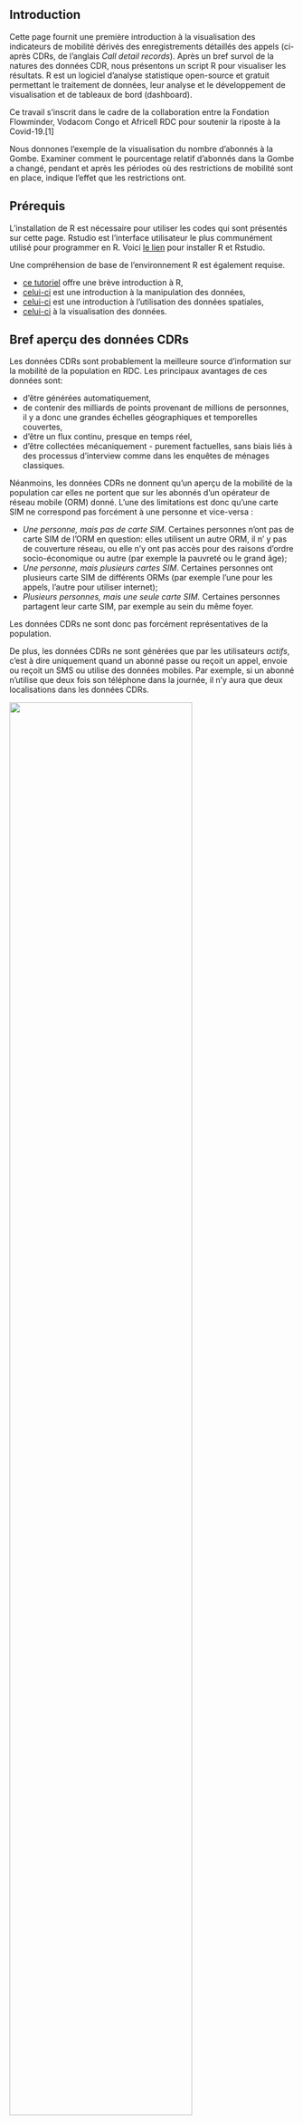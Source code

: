 Introduction
------------

Cette page fournit une première introduction à la visualisation des
indicateurs de mobilité dérivés des enregistrements détaillés des appels
(ci-après CDRs, de l’anglais *Call detail records*). Après un bref
survol de la natures des données CDR, nous présentons un script R pour
visualiser les résultats. R est un logiciel d’analyse statistique
open-source et gratuit permettant le traitement de données, leur analyse
et le développement de visualisation et de tableaux de bord (dashboard).

Ce travail s’inscrit dans le cadre de la collaboration entre la
Fondation Flowminder, Vodacom Congo et Africell RDC pour soutenir la
riposte à la Covid-19.[1]

Nous donnones l’exemple de la visualisation du nombre d’abonnés à la
Gombe. Examiner comment le pourcentage relatif d’abonnés dans la Gombe a
changé, pendant et après les périodes où des restrictions de mobilité
sont en place, indique l’effet que les restrictions ont.

Prérequis
---------

L’installation de R est nécessaire pour utiliser les codes qui sont
présentés sur cette page. Rstudio est l’interface utilisateur le plus
communément utilisé pour programmer en R. Voici [le
lien](https://rstudio.com/products/rstudio/download/#download) pour
installer R et Rstudio.

Une compréhension de base de l’environnement R est également requise.

-   [ce tutoriel](https://cengel.github.io/R-intro/) offre une brève
    introduction à R,
-   [celui-ci](https://cengel.github.io/R-data-wrangling/) est une
    introduction à la manipulation des données,
-   [celui-ci](https://cengel.github.io/R-spatial/) est une introduction
    à l’utilisation des données spatiales,
-   [celui-ci](https://cengel.github.io/R-data-viz/) à la visualisation
    des données.

Bref aperçu des données CDRs
----------------------------

Les données CDRs sont probablement la meilleure source d’information sur
la mobilité de la population en RDC. Les principaux avantages de ces
données sont:

-   d’être générées automatiquement,
-   de contenir des milliards de points provenant de millions de
    personnes, il y a donc une grandes échelles géographiques et
    temporelles couvertes,
-   d’être un flux continu, presque en temps réel,
-   d’être collectées mécaniquement - purement factuelles, sans biais
    liés à des processus d’interview comme dans les enquêtes de ménages
    classiques.

Néanmoins, les données CDRs ne donnent qu’un aperçu de la mobilité de la
population car elles ne portent que sur les abonnés d’un opérateur de
réseau mobile (ORM) donné. L’une des limitations est donc qu’une carte
SIM ne correspond pas forcément à une personne et vice-versa :

-   *Une personne, mais pas de carte SIM*. Certaines personnes n’ont pas
    de carte SIM de l’ORM en question: elles utilisent un autre ORM, il
    n’ y pas de couverture réseau, ou elle n’y ont pas accès pour des
    raisons d’ordre socio-économique ou autre (par exemple la pauvreté
    ou le grand âge);
-   *Une personne, mais plusieurs cartes SIM*. Certaines personnes ont
    plusieurs carte SIM de différents ORMs (par exemple l’une pour les
    appels, l’autre pour utiliser internet);
-   *Plusieurs personnes, mais une seule carte SIM.* Certaines personnes
    partagent leur carte SIM, par exemple au sein du même foyer.

Les données CDRs ne sont donc pas forcément représentatives de la
population.

De plus, les données CDRs ne sont générées que par les utilisateurs
*actifs*, c’est à dire uniquement quand un abonné passe ou reçoit un
appel, envoie ou reçoit un SMS ou utilise des données mobiles. Par
exemple, si un abonné n’utilise que deux fois son téléphone dans la
journée, il n’y aura que deux localisations dans les données CDRs.

<img src="img/tower.png" width="80%" />

Comme les CDRs ne contiennent des informations que si les abonnés sont
actifs, la précision de la localisation peut varier grandement d’un
abonné à l’autre. Par exemple, la personne (1) sur le graphique
ci-dessous est active tous les jours si bien qu’elle peut être localisée
chaque jour. A l’inverse, la personne 2 n’est active que le lundi et le
vendredi: les CDRs ne contiennent aucune information sur sa localisation
les autres jours.

<img src="img/time_resolution.PNG" width="80%" />

Ajoutons que la précision géographique des CDRs dépend de la
distribution des antennes relais vu que la localisation d’un abonné ne
se fait qu’au niveau de l’antenne relais. Dans certaines villes, on peut
compter une antenne relais tous les 200 mètres. Dans les zones rurales,
il peut n’y en avoir qu’une pour des dizaines de kilomètres carrés. La
précision géographique dépend donc de la distribution des antennes
relais à travers le territoire.

<img src="img/spatial_resolution.png" width="30%" />

En dernier lieu, un appel ou un SMS ne va pas forcément être acheminé
par l’antenne relais la plus proche: le traffic peut être réorienté vers
une autre antenne si la plus proche n’a pas la capacité de le gérer.

Confidentialité des données et protection de la sphère privée
-------------------------------------------------------------

Aucune donnée individuelle ne quitte le territoire de la RDC.

Aucune donnée individuelle ne quitte le contrôle de Africell RDC. Les
données sont traitées par Africell RDC sur leur installation et derrière
leur pare-feu, aucune donnée de niveau individuel ne quitte jamais
l’installation de Africell RDC.

Aucune information personnellement identifiable, telle que l’identité,
les données démographiques, l’emplacement, les contacts ou les
mouvements d’un individu, n’est à aucun moment mise à la disposition du
gouvernement ou de tout autre tierce partie.

Tous les résultats sont agrégées (par exemple, la densité d’abonnés dans
une municipalité donnée), ce qui signifie qu’ils ne contiennent aucune
information sur les abonnés individuels. Faible résolution spatiale et
temporelle: le nombre de personnes dans une zone de santé donnée sur une
journée donnée est exprimé en % de la normale. Les zones de moins de 15
abonnés sont d’ailleurs filtrées avant même le début du traitement des
données à Africell RDC. Ces données sont entièrement anonymisées.

Cette approche est conforme au Règlement général sur la protection des
données de l’Union Européenne (EU RGPD 2016/679)

Le code utilisé pour produire les résultats est en accès libre sur
GitHub
[ici](https://github.com/Flowminder/COVID-19/tree/c9b81d2af6404af2a5c78f0b71bcee9dcc867279)
pour que tout le monde puisse le consulter.

Le traitement des données CDRs, un maillon de la chaîne d’information
---------------------------------------------------------------------

Les données CDRs sont utiles qu’une fois comprises comme un des nombreux
maillons de la chaìne d’information. Le diagramme suivant l’illustre
sous la forme d’un cycle.

Tout commence avec un besoin d’information. Dans le cas présent, la Task
Force Présidentielle demande des informations sur la mobilité de la
population afin d’évaluer l’efficacité des mesures pour contenir la
Covid-19.

Les opérateurs de réseaux mobiles disposent de données bruts, les CDRs,
qui doivent être traitées de façon sécurisées tout en préservant la
confidentialité des données des abonnés. Le résultats de ce traitement
sont des agrégats et des indicateurs de mobilité.

Ceux-ci doivent ensuite être mis en perspective avec des données
tierces, ne serait-ce que la délimitation des zones de santés. Une fois
ces résultats intermédiaire produits, ils doivent être interprétés et
visualisés afin d’en extraire les messages clés. Une connaissance fine
du contexte est requise pour ce faire. En dernier lieu, ces
visualisations et messages doivent parvenir aux preneurs de décisions de
façon transparente et sans occulter les limitations de ces résultats.
Ils ne seront que l’un des nombreux paramètres pris en compte par les
preneurs de décisions. Ces derniers seront en mesures de préciser leurs
besoins d’information afin que le processus décrit ici se répète,
améliorant ainsi la qualité des informations qu’ils reçoivent.

<img src="img/value_chain.png" width="80%" />

Des CDRs à un indicateur de fréquentation dans chaque zone de santé
-------------------------------------------------------------------

Nous présentons ci-dessous un premier aperçu des étapes qui vont de *Raw
CDR* à *Visualisation and Key messages* en se basant sur la
colloboration avec Africell RDC. Flowminder a fourni à Africell des
requêtes SQL pour produire des agrégats de CDRs à partir des données
CDRs brutes. Bien que ces agrégats n’exposent aucune information sur les
abonnés individuels, ils contiennent des informations qui peuvent être
considérées comme commercialement sensibles: le nombre d’abonnés dans
une région donnée renseigne sur la part de marché de l’ORM dans cette
région. En traitant les données et en combinant plusieurs agrégats, nous
pouvons produire des indicateurs de mobilité qui ne contiennent aucune
information commercialement sensible.

Nous présentons ci-deouss les étapes principales du processus:

1.  Africell produit l’agrégat
    ‘nombre\_d’abonnés\_par\_zone\_de\_santé\_par\_jour’.
2.  Flowminder convertit le nombre d’abonnés en pourcentage de
    changement par rapport au nombre médian de la période référence.
3.  Visualiser le nombre d’abonnés au cours du temps
4.  Interpréter les résultats

### Étape 1: Africell produit l’agrégat ‘nombre\_d’abonnés\_par\_zone\_de\_santé\_par\_jour’.

*Données requises*:

-   Fichier géographique (par exemple un *shapefile*) des zones de santé
-   Données CDR avec les champs *msisdn*, *date*, *localité* (ces
    données sont uniquement vue par Africell, personne d’autre n’y a
    accès)

Ceci est la carte des zones de santé:

<img src="img/hz.png" width="30%" />

La table ci-dessous donne un exemple d’un fichier de CDR pour les appels
et les sms.

<img src="img/cdr.png" width="80%" />

Les six champs de données sont:

-   MSISDN: l’identifiant de l’abonné qui initie l’appel ou le sms
    (\*Mobile Station International Subscriber Directory Number").
-   MSISDN\_COUNTERPART: l’identifiant de l’abonné qui reçoit l’appel ou
    le sms
-   CELL\_ID: l’identifiant de la cell par lequel l’appel a été initié
    (source)
-   REGION: la région géographique définie selon les régions
    commerciales de chaque ORM
-   EVENT\_TYPE: appel (*voice*) ou sms
-   TIMESTAMP: la date et l’heure (horodatage)

*Code*:  
Africell a envoyé cette requête SQL (disponible
[ici](https://github.com/Flowminder/COVID-19/blob/d25c51841584dcedacf1c074ce80ead0e927890a/count_subscribers.sql#L5))
et reproduite ci-dessous:

    CREATE TABLE count_subscribers_per_locality_per_day AS (

        SELECT * FROM (
            SELECT calls.call_date AS visit_date,
                cells.locality AS locality,
                count(DISTINCT msisdn) AS subscriber_count
            FROM calls
            INNER JOIN cells
                ON calls.location_id = cells.cell_id
            WHERE calls.call_date >= '2020-02-01'
                AND calls.call_date <= CURRENT_DATE
            GROUP BY visit_date, locality
        ) AS grouped
        WHERE grouped.subscriber_count > 15

    );

Africell a classifié les antennes de relais en fonction des zones de
santé et a adapté la requête SQL ci-dessus aux particularité de son
systeme.

*Résultat*: Un tableau contenant les champs *date*, *zone de santé*,
*nombre de MSISDN uniques*. Voir l’exemple ci-dessous, qui contient de
fausses données. Ce tableau n’est vu que par Africell et Flowminder.

<img src="img/presence_aggregat.PNG" width="30%" />

### Étape 2: Flowminder convertit le nombre d’abonnés en pourcentage de changement par rapport au nombre médian de la période référence

En convertissant le nombre d’abonnés en pourcentage de changement par
rapport au nombre médian de la période référence, nous empêchons la
divulgation d’informations commercialement sensibles sur les parts de
marché tout en permettant de transmettre des informations précieuses et
pertinentes sur les tendances de fréquentation.

La période de référence est définie comme la période de 30 jours
précédant immédiatement la première déclaration du gouvernement sur la
Covid-19.

La période de réference et d’analyse est résumée sur le schema suivant.

<img src="img/timeline.PNG" width="100%" />

*Résultat*: Un tableau contenant les champs *date*, *zone de santé* et
*nombre de MSISDN uniques exprimé en % changement par rapport à la
période de référence*. Voir l’exemple ci-dessous qui contient de fausses
données.

<img src="img/presence_perc.PNG" width="30%" />

La ligne 2 signale qu’à la Gombe le 1er janvier 2020, il y avait 10% de
plus de MSISDN uniques que durant la période de référence.

Sous réserve de l’autorisation explicite de Africell, ce tableau peut
être vu par des tierces parties.

### Étape 3: Visualiser le nombre d’abonnés au cours du temps

Nous présentons ci-dessous le code requis pour cette visualisation. Il
se base sur deux fichiers:

1.  `afri_pres_kin_norm.csv`: La nombre d’abonnés d’Africell par jour et
    par zone de santé, calculé à l’étape 2
2.  `healthzones_adm1.shp`: Le *shapefile* des zones de santés de
    Kinshasa

Un *shapefile* est un fichier géographique (SIG) définissant des points,
lignes ou polygones auquels un tableau de valeurs est joint. Dans le cas
présent, `healthzones_adm1.shp` cartographie les limites des zones de
santé et y joint, notemment, le nom de ces zones de santé. Ce
*shapefile* ne sera ici utilisé que pour recouvrer les noms de chaque
zone de santé référencée dans la table `afri_pres_kin_norm.csv` par un
identifiant.

Nous commençons pas lire la table `afri_pres_kin_norm.csv` dans R avec
la commande `read.csv`.

    presence_or=read.csv("data/africell/afri_pres_kin_norm.csv") # read the csv file

La table `afri_pres_kin_norm.csv` est maintenant chargée dans dans
l’environnement R et assignée à l’objet `presence_or`, ou le "\_or" est
utilisé pour dénoté que c’est la table non-modifiée.

Nous inspectons ensuite la dimension de cette table avec `dim`.

    dim(presence_or) # montre le nombre de lignes et de colonnes.

    ## [1] 7708    3

La table compte 7708 lignes et 3 colonnes.

Nous prenons connaissance des 6 premières lignes avec `head`.

    head(presence_or) # montre les première lignes et de colonnes.

    ##                F_id       DATE pres_norm
    ## 1 relation/10704911 2020-02-01  3.420011
    ## 2 relation/10721872 2020-02-01  6.462922
    ## 3 relation/10720731 2020-02-01  5.479898
    ## 4 relation/10722139 2020-02-01  5.288341
    ## 5 relation/10650548 2020-02-01  4.357150
    ## 6 relation/10718886 2020-02-01  6.292042

Nous y voyons 3 champs:

-   F\_id: un identifiant de la zone de santé que nous pourrons joindre
    au *shapefile* des zones de santé pour en obtenir le nom
-   DATE: la date
-   pres\_norm: le nombre d’abonné unique par zone de santé exprimé en
    pourcentage de changement par rapport à la médiane de la période de
    référence.

Lisons maintenant le *shapefile* des zones de santé grâce à la fonction
`readOGR` du *package* `rgdal`.

    library(rgdal)
    hz_or=readOGR("data/poly/healthzones_adm1.shp")

    ## OGR data source with driver: ESRI Shapefile 
    ## Source: "C:\Users\Xaviervollenweider\Documents\Flowminder\COVID\DRC\hand_over\data\poly\healthzones_adm1.shp", layer: "healthzones_adm1"
    ## with 519 features
    ## It has 11 fields

La fonction `readOGR` nous informes qu’il y a 519 *features* ce qui
correspond dans notre cas à 519 zones de santé.

L’objet `hz_or` combine un ensemble de polygones, représentant chacun
une zone de santé, à une table de données dont nous pouvons inspecter le
nom des champs avec la fonction `names`.

    names(hz_or)

    ##  [1] "F_id"       "attributio" "boundary"   "health_lev" "name"      
    ##  [6] "ref"        "ref_dhis2"  "source"     "type"       "ADM1_FR"   
    ## [11] "ADM1_PCODE"

Nous y retrouvons le champs `F_id` que nous utiliserons pour faire le
joint avec la table `presence_or`.

Nous pouvons afficher cette carte avec la commande `plot`.

    plot(hz_or)

<img src="img/hz.png" width="30%" />

Nous joignons maintenant les données de la table du *shapefile* avec la
table de présence, ne selectionnant que le nom des zones. Ceci est fait
avec le package `dplyr` et sa fonction `left_join` et `select`. Nous
transformons également le champs DATE, un character, en format de date
avec `mutate` appliquant la fonction `as.Date` au champs `DATE`.

    library(dplyr)
    presence=presence_or%>%
      left_join(hz_or@data%>%
                  select(F_id,name,ADM1_FR),
                by="F_id")%>%
      mutate(DATE=as.Date(DATE))

Nous avons stocker le résultat de ce joint dans l’objet `presence`.

Nous sommes maintenant en mesures de filtrer la table contenu dans
l’objet `presence` pour se concentrer sur la Gombe et de donner une
première visualisation de sa fréquentation au cours du temps.

Nous utilisons pour la visualisation le *package* `ggplot` du package
`ggplot2`.

    library(ggplot2)
    g=ggplot()+
      geom_line(data=presence%>%
                  filter(name=="Gombe"),
                aes(x = DATE, 
                    y = pres_norm,
                    group=name),
                colour="#095798")

    g

<img src="img/timeline_1.png" width="70%" />

Specifions que nous souhaitons voir chaque mois identifié sur l’axe
horizontal avec `scale_x_date`.

    g=g+scale_x_date(date_breaks = "month",
                     date_labels = "%B")

    g

<img src="img/timeline_2.png" width="70%" />

Ajoutons une ligne de référence horizontale avec `geom_hline`.

    g=g+geom_hline(yintercept = 0, colour = "grey50") 

    g

<img src="img/timeline_3.png" width="70%" />

Identifions les dimanches.

    library(lubridate)                  # package to handle dates
    presence=presence%>%
      mutate(wdays=wday(DATE,           # wday is a function taking the DATE as input ...
                        label = T,      # to transform a date in the day of the week, label=True -> day in word 
                        week_start=1),  # and the week start on the Monday
             weekdays_binary=ifelse(wdays=="Sun","dimanche","lundi à samedi") # create a binary variable: either "Sunday" or "Monday to Saturday"
             ) 

    g=g+
      geom_point(data = presence%>%
                   filter(name=="Gombe"),
                 aes(x = DATE, 
                     y = pres_norm, 
                     group=name, 
                     shape=weekdays_binary),
                 size=2.5,
                colour="#095798")+
      scale_shape_manual(values=c(16, 1))+
      scale_color_manual(values=c("#095798"))

    g

<img src="img/timeline_4.png" width="70%" />

Ajoutons des dates clés.

    # key dates Gombe #####
    events <- data.frame(
      date = c(
        lubridate::as_date("2020-03-18"), 
        lubridate::as_date("2020-04-06"),
        lubridate::as_date("2020-06-29")
      ),
      label = 1:3,
      type = c(
        "Premières mesures annoncées ",
        "Début du confinement de la Gombe ",
        "Déconfinement de la Gombe"
      ),
      vjust = c(0, 0, 0)
    ) %>%
      mutate(index = paste0(label, ") ", type))
    dateCaption <- stringr::str_wrap(paste0("Dates clés: ", paste(events$index, collapse = "")), 100)

    # key dates lines Kinshasa #####
    key_dates_lines=geom_vline(data = events, 
                                   aes(xintercept = date), linetype = "dashed", colour = "grey")

    key_dates_labels=geom_label(
      data = events, aes(x = date, y = 15, label = label, vjust = vjust),
      label.r = unit(0, "mm"), label.size = unit(0, "mm"), fill = "#e9e3da"
    )

Et clarifions le noms des axes.

    g=g+
      key_dates_lines  +
      key_dates_labels +
      labs(
        x = "",
        y = "Pourcentage par rapport à la période de référence",
        shape= "Jour de la semaine:",
        subtitle =dateCaption,
        caption = "Sources de données: Africell RDC"
      )

    g

<img src="img/timeline_5.png" width="100%" />

Identifions quelques anomalies dans la série.

Et ajoutons-les sur le graphique.

    g=g+
      geom_point(data =presence%>%
                   filter(name=="Gombe",
                          DATE %in%events$date),                       
                 aes(x = DATE, 
                     y = pres_norm),
                 shape=1,
                 size=3,
                 colour="#C11D1D")+
      geom_text(data=events%>%
                  left_join(presence%>%
                   filter(name=="Gombe",
                          DATE %in%events$date),
                            by=c("date"="DATE")), # lettering of the events   
                aes(x=date,
                    y=pres_norm,
                    label=letters),
                colour="#C11D1D",
                vjust=1.5)

    g

<img src="img/timeline_6.png" width="100%" />

Les événements suivants ressortent:

-   A: Match de foot de Ligue I, DCMP vs RCK (19 février)
-   B: Fête nationale (30 juin)
-   C: Manifestation liée à la CENI (9 juillet)
-   D: Manifestation liée à la CENI (13 juillet)

### Etape 4: interpréter les résultats

*Lecture du graphique* Le nombre d’abonnés fréquentant la Gombe a décru
de plus de 70% lors des deux premières semaines du confinement (moins
qu’un dimanche normal). La fréquentation a ensuite lentement augmenté
suite à la réouverture de certains commerces le 21 avril avant de
rebondir suite à la fin du confinement le 29 juin à des niveaux en
semaine comparable à celui d’un samedi normal. La trajectoire de retour
à la normale se poursuit sur les mois de juillets à septembre.

*Interprétation* Les mesures ont rapidement eu un impact important et
durable sur la fréquentation de la Gombe: moins d’abonnés s’y trouvent
pendant une même journée. Ceci a pu limiter la circulation du virus,
mais a pu occasionner une baisse de la fréquentation des divers
commerces de la Gombe et donc une baisse de l’activité économique. Les
abonnés dont les moyens de subsistance dépendent de leur présence à la
Gombe ou de celle de clients peuvent avoir subi des pertes de revenus
importantes.

Suite au déconfinement, un retour progressif à la normal s’opère.
Néanmoins, près de trois mois après la fin du confinement, l’indice de
fréquentation de la Gombe est toujours environ 10% en dessous de la
normale.

[1] Ce travail a été réalisé avec le soutien financier de la Division
Sécurité Humaine du Département Fédéral des Affaires Étrangères de la
Confédération Suisse et du Programme de Matrice de Suivi de Déplacement
de la mission l’Organisation Mondiale pour les Migrations en RDC. Le
contenu de cette page relève de la seule responsabilité de la Fondation
Flowminder et ne reflète pas nécessairement les vues de la Confédération
Suisse ou de l’Organisation Mondiale pour la Migration.
